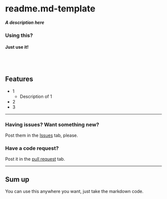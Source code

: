 # readme.md-template
___A description here___

### Using this?
#### Just use it!

<br/>
<br/>

## Features
* 1
  * Description of 1
* 2
* 3

___

### Having issues? Want something new?
Post them in the [Issues](https://github.com/Anthonyrules144/readme.md-template/issues) tab, please.<br/>
### Have a code request?
Post it in the [pull request](https://github.com/Anthonyrules144/readme.md-templat/pulls) tab.<br/>


___

## Sum up
You can use this anywhere you want, just take the markdown code.

